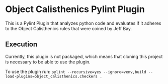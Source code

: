 # Object Calisthenics Pylint Plugin

This is a Pylint Plugin that analyzes python code and evaluates if it
adheres to the Object Calisthenics rules that were coined by Jeff Bay.

## Execution
Currently, this plugin is not packaged, which means that cloning this project
is necessary to be able to use the plugin.

To use the plugin run: `pylint --recursive=yes --ignore=venv,build --load-plugins=object_calisthenics.checkers .`